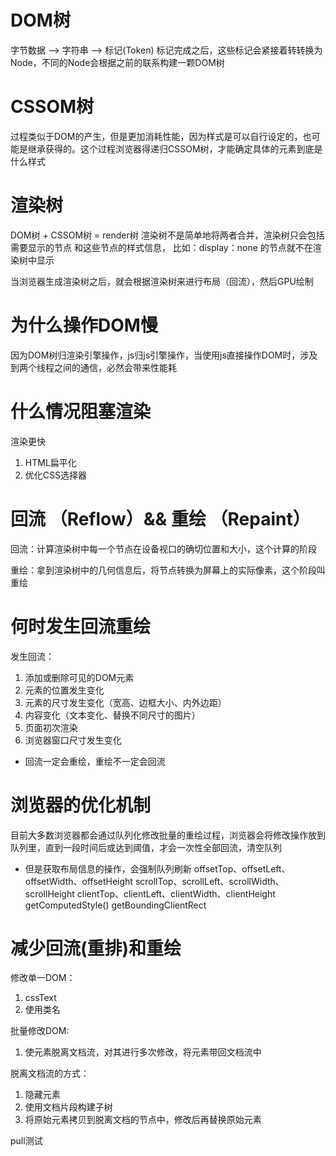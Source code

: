 # DOM树
字节数据 --> 字符串 --> 标记(Token)
标记完成之后，这些标记会紧接着转转换为Node，不同的Node会根据之前的联系构建一颗DOM树



# CSSOM树
过程类似于DOM的产生，但是更加消耗性能，因为样式是可以自行设定的，也可能是继承获得的。这个过程浏览器得递归CSSOM树，才能确定具体的元素到底是什么样式



# 渲染树
DOM树 + CSSOM树 = render树
渲染树不是简单地将两者合并，渲染树只会包括 需要显示的节点 和这些节点的样式信息， 比如：display：none 的节点就不在渲染树中显示


当浏览器生成渲染树之后，就会根据渲染树来进行布局（回流），然后GPU绘制 


# 为什么操作DOM慢
因为DOM树归渲染引擎操作，js归js引擎操作，当使用js直接操作DOM时，涉及到两个线程之间的通信，必然会带来性能耗 



# 什么情况阻塞渲染
渲染更快
1. HTML扁平化
2. 优化CSS选择器


# 回流 （Reflow）&& 重绘 （Repaint）
  回流：计算渲染树中每一个节点在设备视口的确切位置和大小，这个计算的阶段

  重绘：拿到渲染树中的几何信息后，将节点转换为屏幕上的实际像素，这个阶段叫重绘

# 何时发生回流重绘
发生回流：
1. 添加或删除可见的DOM元素
2. 元素的位置发生变化
3. 元素的尺寸发生变化（宽高、边框大小、内外边距）
4. 内容变化（文本变化、替换不同尺寸的图片）
5. 页面初次渲染
6. 浏览器窗口尺寸发生变化

 - 回流一定会重绘，重绘不一定会回流

# 浏览器的优化机制
目前大多数浏览器都会通过队列化修改批量的重绘过程，浏览器会将修改操作放到队列里，直到一段时间后或达到阈值，才会一次性全部回流，清空队列
- 但是获取布局信息的操作，会强制队列刷新
offsetTop、offsetLeft、offsetWidth、offsetHeight
scrollTop、scrollLeft、scrollWidth、scrollHeight
clientTop、clientLeft、clientWidth、clientHeight
getComputedStyle()
getBoundingClientRect


# 减少回流(重排)和重绘
修改单一DOM：
  1. cssText
  2. 使用类名

批量修改DOM:
  1. 使元素脱离文档流，对其进行多次修改，将元素带回文档流中

  脱离文档流的方式：
  1. 隐藏元素
  2. 使用文档片段构建子树
  3. 将原始元素拷贝到脱离文档的节点中，修改后再替换原始元素

  pull测试
